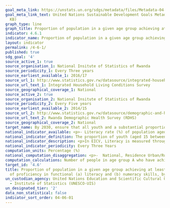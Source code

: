 ```yaml
---
goal_meta_link: https://unstats.un.org/sdgs/metadata/files/Metadata-04-06-01.pdf
goal_meta_link_text: United Nations Sustainable Development Goals Metadata (PDF 57.8
  KB)
graph_type: line
graph_title: Proportion of population in a given age group achieving at least a fixed level of proficiency in functional (a) literacy and (b) numeracy skills, by sex
indicator: 4.6.1
indicator_name: Proportion of population in a given age group achieving at least a fixed level of proficiency in functional (a) literacy and (b) numeracy skills, by sex
layout: indicator
permalink: /4-6-1/
published: true
sdg_goal: '4'
source_active_1: true
source_organisation_1: National Insitute of Statistics of Rwanda
source_periodicity_1: Every Three years
source_earliest_available_1: 2016/17
source_url_1: http://www.statistics.gov.rw/datasource/integrated-household-living-conditions-survey-eicv
source_url_text_1: Integrated Household Living Conditions Survey
source_geographical_coverage_1: National
source_active_2: true
source_organisation_2: National Insitute of Statistics of Rwanda
source_periodicity_2: Every Five years
source_earliest_available_2: 2014/15
source_url_2: http://www.statistics.gov.rw/datasource/demographic-and-health-survey-dhs 
source_url_text_2: Rwanda Demographic Health Survey (RDHS)
source_geographical_coverage_2: National 
target_name: By 2030, ensure that all youth and a substantial proportion of adults, both men and women, achieve literacy and numeracy
national_indicator_available: <p>- Literacy rate (%) of population aged 15-24 years, Literacy rate (%) of population aged 15+ years</p><p>- Numeracy rate (%) of population aged between 15 and 24 years, Numeracy rate (%) of population aged 15 years and above</p>
national_indicator_definition: The proportion of youth (aged 15 between 24 years) and of adults (aged 15 years and above) have achieved or exceeded a given level of proficiency in (a) literacy and (b) numeracy. 
national_indicator_description: <p>In EICV, Literacy is measured through a self-assessment question on whether the respondent can read and write a simple note. Numeracy is measured through a self-assessment question on the ability to perform a written calculation</p><p>Whereas for DHS, literacy rate refers to men and women who attended secondary school or higher and women who can read a whole sentence or part of a sentence</p>
national_indicator_periodicity: Every Three Years
computation_units: Percentage (%)
national_computation_disaggregation: <p>-  National, Residence Urban/Rural, Province</p><p>- Sex</p><p>- Quintile</p>
computation_calculations: Number of people in age group A who have achieved above the minimum level of literacy divide in year T by Population of age group A in year T 
target_id: '4.6'
title: Proportion of population in a given age group achieving at least a fixed level
  of proficiency in functional (a) literacy and (b) numeracy skills, by sex
un_custodian_agency: United Nations Education and Scientific Cultural Organisation
  - Institute of Statistics (UNESCO-UIS)
un_designated_tier: '2'
data_non_statistical: false
indicator_sort_order: 04-06-01
---
```

